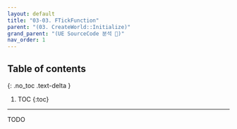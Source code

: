 ```yaml
---
layout: default
title: "03-03. FTickFunction"
parent: "(03. CreateWorld::Initialize)"
grand_parent: "(UE SourceCode 분석 🤖)"
nav_order: 1
---
```


## Table of contents
{: .no_toc .text-delta }

1. TOC
{:toc}

---

TODO